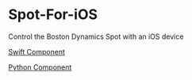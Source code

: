 # Spot-For-iOS
Control the Boston Dynamics Spot with an iOS device

[Swift Component](https://github.com/sfbowen4/Spot-For-iOS/tree/main/Spot%20For%20iOS)

[Python Component](https://github.com/sfbowen4/Spot-For-iOS/tree/main/Backend%20Python)
